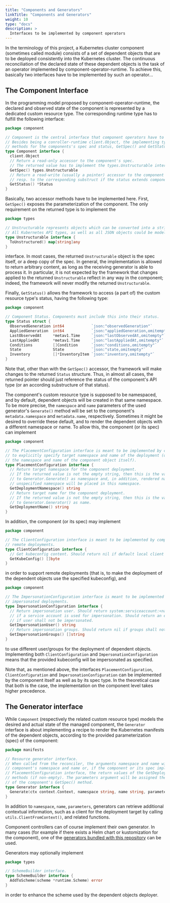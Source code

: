 ```yaml
---
title: "Components and Generators"
linkTitle: "Components and Generators"
weight: 10
type: "docs"
description: >
  Interfaces to be implemented by component operators
---
```


In the terminology of this project, a Kubernetes cluster component (sometimes called module) consists of a set of dependent objects that are to be
deployed consistently into the Kubernetes cluster. The continuous reconciliation of the declared state of these dependent objects is the task of an operator
implemented by component-operator-runtime. To achieve this, basically two interfaces have to be implemented by such an operator...

## The Component Interface

In the programming model proposed by component-operator-runtime, the declared and observed state of the component is represented by a dedicated custom resource type. The corresponding runtime type has to fulfill the following interface:

```go
package component

// Component is the central interface that component operators have to implement.
// Besides being a conroller-runtime client.Object, the implementing type has to expose accessor
// methods for the components's spec and status, GetSpec() and GetStatus().
type Component interface {
  client.Object
  // Return a read-only accessor to the component's spec.
  // The returned value has to implement the types.Unstructurable interface.
  GetSpec() types.Unstructurable
  // Return a read-write (usually a pointer) accessor to the component's status,
  // resp. to the corresponding substruct if the status extends component.Status.
  GetStatus() *Status
}
```

Basically, two accessor methods have to be implemented here. First, `GetSpec()` exposes the parameterization of the component.
The only requirement on the returned type is to implement the

```go
package types

// Unstructurable represents objects which can be converted into a string-keyed map.
// All Kubernetes API types, as well as all JSON objects could be modelled as Unstructurable objects.
type Unstructurable interface {
  ToUnstructured() map[string]any
}
```

interface. In most cases, the returned `Unstructurable` object is the spec itself, or a deep copy of the spec. In general, the implementation is allowed to return arbitrary content, as long as the receiving generator is able to process it. In particular, it is not expected by the framework that changes applied to the returned `Unstructurable` reflect in any way in the component; indeed, the framework will never modify the returned `Unstructurable`.

Finally, `GetStatus()` allows the framework to access (a part of) the custom resource type's status, having the following type:

```go
package component

// Component Status. Components must include this into their status.
type Status struct {
  ObservedGeneration int64            `json:"observedGeneration"`
  AppliedGeneration  int64            `json:"appliedGeneration,omitempty"`
  LastObservedAt     *metav1.Time     `json:"lastObservedAt,omitempty"`
  LastAppliedAt      *metav1.Time     `json:"lastAppliedAt,omitempty"`
  Conditions         []Condition      `json:"conditions,omitempty"`
  State              State            `json:"state,omitempty"`
  Inventory          []*InventoryItem `json:"inventory,omitempty"`
}
```

Note that, other than with the `GetSpec()` accessor, the framework will make changes to the returned `Status` structure.
Thus, in almost all cases, the returned pointer should just reference the status of the component's API type (or an according substructure of that status).

The component's custom resource type is supposed to be namespaced, and by default, dependent objects will be created in that same namespace. To be more precise, the `namespace` and `name` parameters of the used generator's `Generate()` method will be set to the component's `metadata.namespace` and `metadata.name`, respectively. Sometimes it might be desired to override these default, and to render the dependent objects with a different namespace or name. To allow this, the component (or its spec) can implement

```go
package component

// The PlacementConfiguration interface is meant to be implemented by components (or their spec) which allow
// to explicitly specify target namespace and name of the deployment (otherwise this will be defaulted as
// the namespace and name of the component object itself).
type PlacementConfiguration interface {
  // Return target namespace for the component deployment.
  // If the returned value is not the empty string, then this is the value that will be passed
  // to Generator.Generate() as namespace and, in addition, rendered namespaced resources with
  // unspecified namespace will be placed in this namespace.
  GetDeploymentNamespace() string
  // Return target name for the component deployment.
  // If the returned value is not the empty string, then this is the value that will be passed
  // to Generator.Generator() as name.
  GetDeploymentName() string
}
```

In addition, the component (or its spec) may implement

```go
package component

// The ClientConfiguration interface is meant to be implemented by components (or their spec) which offer
// remote deployments.
type ClientConfiguration interface {
  // Get kubeconfig content. Should return nil if default local client shall be used.
  GetKubeConfig() []byte
}
```

in order to support remote deployments (that is, to make the deployment of the dependent objects use the specified kubeconfig), and

```go
package component

// The ImpersonationConfiguration interface is meant to be implemented by components (or their spec) which offer
// impersonated deployments.
type ImpersonationConfiguration interface {
  // Return impersonation user. Should return system:serviceaccount:<namespace>:<serviceaccount>
  // if a service account is used for impersonation. Should return an empty string
  // if user shall not be impersonated.
  GetImpersonationUser() string
  // Return impersonation groups. Should return nil if groups shall not be impersonated.
  GetImpersonationGroups() []string
}
```

to use different user/groups for the deployment of dependent objects. Implementing both `ClientConfiguration` and `ImpersonationConfiguration` means that
the provided kubeconfig will be impersonated as specified.

Note that, as mentioned above, the interfaces `PlacementConfiguration`, `ClientConfiguration` and `ImpersonationConfiguration` can be implemented by the component
itself as well as by its spec type. In the theoretical case that both is the case, the implementation on the component level takes higher precedence.

## The Generator interface

While `Component` (respectively the related custom resource type) models the desired and actual state of
the managed component, the `Generator` interface is about implementing a recipe to render the Kubernetes manifests of the
dependent objects, according to the provided parameterization (spec) of the component:

```go
package manifests

// Resource generator interface.
// When called from the reconciler, the arguments namespace and name will match the
// component's namespace and name or, if the component or its spec implement the
// PlacementConfiguration interface, the return values of the GetDeploymentNamespace(), GetDeploymentName()
// methods (if non-empty). The parameters argument will be assigned the return value
// of the component's GetSpec() method.
type Generator interface {
  Generate(ctx context.Context, namespace string, name string, parameters types.Unstructurable) ([]client.Object, error)
}
```

In addition to `namespace`, `name`, `parameters`, generators can retrieve additional contextual information, such as a
client for the deployment target by calling `utils.ClientFromContext()`, and related functions.

Component controllers can of course implement their own generator. In many cases (for example if there exists a
Helm chart or kustomization for the component), one of the [generators bundled with this repository](../../generators) can be used.

Generators may optionally implement

```go
package types

// SchemeBuilder interface.
type SchemeBuilder interface {
  AddToScheme(scheme *runtime.Scheme) error
}

```

in order to enhance the scheme used by the dependent objects deployer.